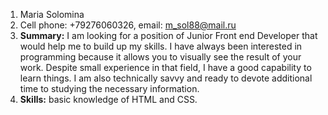 1. Maria Solomina
2. Cell phone: +79276060326, email: m_sol88@mail.ru
3. **Summary:** I am looking for a position of Junior Front end Developer that would help me to build up my skills. I have always been interested in programming because it allows you to visually see the result of your work. Despite small experience in that field, I have a good capability to learn things. I am also technically savvy and ready to devote additional time to studying the necessary information.
4. **Skills:** basic knowledge of HTML and CSS.